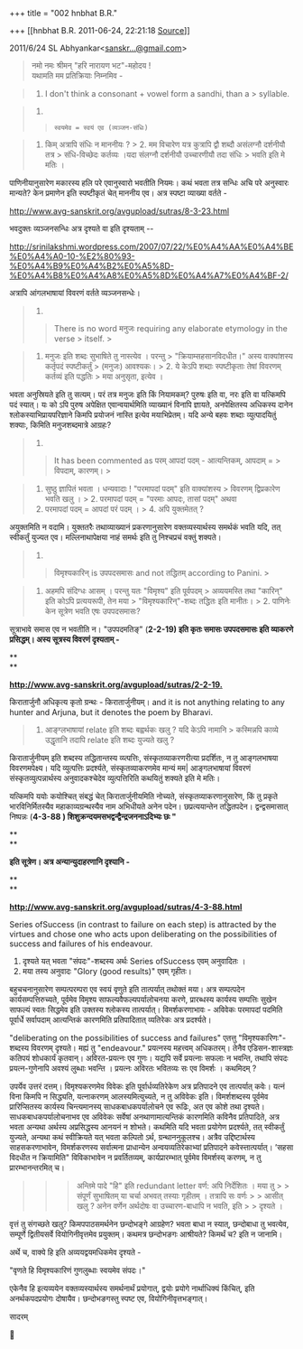 +++
title = "002 hnbhat B.R."

+++
[[hnbhat B.R.	2011-06-24, 22:21:18 [Source](https://groups.google.com/g/samskrita/c/pZhjpCkB0m0)]]



  
  
  

2011/6/24 SL Abhyankar\<[sanskr...@gmail.com]()\>  

> नमो नमः श्रीमन् "हरि नारायण भट"-महोदय !  
> यथामति मम प्रतिक्रियाः निम्नमिव -  

> 1.  I don't think a consonant + vowel form a sandhi, than a >     syllable.  

> 1.  
> >     स्वयमेव = स्वयं एव (व्यञ्जन-संधिः)  
> >     

> 1.  किम् अत्रापि संधिः न माननीयः ? > 2.  मम विचारेण यत्र कुत्रापि द्वौ शब्दौ असंलग्नौ दर्शनीयौ तत्र >     संधि-विच्छेदः कर्तव्यः ।यदा संलग्नौ दर्शनीयौ उच्चारणीयौ तदा संधिः >     भवति इति मे मतिः ।  

  

पाणिनीयानुसारेण मकारस्य हलि परे एवानुस्वारो भवतीति नियमः। कथं भवता तत्र सन्धिः अचि परे अनुस्वारः मान्यते? केन प्रमाणेन इति स्पष्टीकृतं चेत् माननीय एव। अत्र स्पष्टा व्याख्या वर्तते -

  

<http://www.avg-sanskrit.org/avgupload/sutras/8-3-23.html>

  

भवदुक्तः व्यञ्जनसन्धिः अत्र दृश्यते वा इति दृश्यताम् --

  

<http://srinilakshmi.wordpress.com/2007/07/22/%E0%A4%AA%E0%A4%BE%E0%A4%A0-10-%E2%80%93-%E0%A4%B9%E0%A4%B2%E0%A5%8D-%E0%A4%B8%E0%A4%A8%E0%A5%8D%E0%A4%A7%E0%A4%BF-2/>

  

अत्रापि आंगलभाषायां विवरणं वर्तते व्यञ्जनसन्धेः।

  

  

  



> 1.  
> > 
> > There is no word मनुजः requiring any elaborate etymology in the verse > itself. >
> 

> 1.  मनुजः इति शब्दः सुभाषिते तु नास्त्येव । परन्तु >     "क्रियाम्सहसानविदधीत।" अस्य वाक्यांशस्य कर्तृपदं स्पष्टीकर्तुं >     (मनुजः) आवश्यकः। > 2.  ये केऽपि शब्दाः स्पष्टीकृताः तेषां विवरणम् कर्तव्यं इति पद्धतिः >     मया अनुसृता, इत्येव ।  

  

भवता अनुस्रियते इति तु सत्यम्। परं तत्र मनुजः इति किं नियामकम्? पुरुषः इति वा, नरः इति वा यत्किमपि पदं स्यात्। यः को ऽपि पुरुष अपेक्षित एवान्वयार्थमिति व्याख्यानं विनापि ज्ञायते, अनपेक्षितस्य अधिकस्य दानेन श्लोकस्याभिप्रायपरिज्ञाने किमपि प्रयोजनं नास्ति इत्येव मयाभिप्रेतम्। यदि अन्ये बहवः शब्दाः व्युत्पादयितुं शक्याः, किमिति मनुजशब्दमात्रे आग्रहः?

> 1.  
> > 
> > It has been commented as परम् आपदां पदम् - आत्यन्तिकम्, आपदाम् = > विपदाम्, कारणम्। >
> 

> 1.  सुष्ठु ज्ञापितं भवता । धन्यवादाः ! "परमापदां पदम्" इति वाक्यांशस्य >     विवरणम् द्विप्रकारेण भवति खलु । > 2.  परमापदां पदम् = "परमाः आपदः, तासां पदम्" अथवा  
> 3.  परमापदां पदम् = आपदां परं पदम् । > 4.  अपि युक्तमेतत् ?  

अयुक्तमिति न वदामि। युक्ततरैः तथाव्याख्यानं प्रकरणानुसारेण वक्तव्यस्यार्थस्य समर्थकं भवति यदि, तत् स्वीकर्तुं युज्यत एव। मल्लिनाथापेक्षया नाहं समर्थः इति तु निश्चप्रचं वक्तुं शक्यते।



> 1.  
> > 
> > विमृश्यकारिन् is उपपदसमासः and not तद्धितम् according to Panini. >
> 

> 1.  अहमपि संदिग्धः आसम् । परन्तु यतः "विमृश्य" इति पूर्वपदम् >     अव्ययमस्ति तथा "कारिन्" इति कोऽपि प्रत्ययरूपी, तेन मया >     "विमृश्यकारिन्"-शब्दः तद्धितः इति मानीतः। > 2.  पाणिनेः केन सूत्रेण भवति एषः उपपदसमासः?

  

सूत्राभावे समास एव न भवतीति न। "उपपदमतिङ्" (**2-2-19) इति कृतः समासः
उपपदसमासः इति व्याकरणे प्रसिद्धम्। अस्य सूत्रस्य विवरणं दृश्यताम् -**

**  
**

**<http://www.avg-sanskrit.org/avgupload/sutras/2-2-19.>**

  

किरातार्जुनौ अधिकृत्य कृतो ग्रन्थः - किरातार्जुनीयम्। and it is not anything relating to any hunter and Arjuna, but it denotes the poem by Bharavi.

> 1.  आङ्ग्लभाषायां relate इति शब्दः बह्वर्थकः खलु ? यदि केऽपि नामानि >     कस्मिन्नपि काव्ये उद्धृतानि तदापि relate इति शब्दः युज्यते खलु ?  

  

किरातार्जुनीयम् इति शब्दस्य तद्धितान्तस्य व्य्त्पत्तिः, संस्कृतव्याकरणरीत्या प्रदर्शितः, न तु आङ्गलभाषया विवरणमपेक्ष्य। यदि व्युत्पत्तिः प्रदर्श्यते, संस्कृतव्याकरणमेव मान्यं मम\| आङ्गलभाषायां विवरणं संस्कृतव्युत्पन्नार्थस्य अनुवादकश्चेदेव व्युत्पत्तिरिति कथयितुं शक्यते इति मे मतिः।

  

यत्किमपि ययोः कयोश्चित् संबद्धं चेत् किरातार्जुनीयमिति नोच्यते, संस्कृतव्याकरणानुसारेण, किं तु प्रकृते भारविनिर्मितस्यैव महाकाव्यग्रन्थस्यैव नाम अभिधीयते अनेन पदेन। छप्रत्ययान्तेन तद्धितपदेन। द्वन्द्वसमासात् निष्पन्नः (**4-3-88 ) शिशुक्रन्दयमसभद्वन्द्वैन्द्रजननाऽदिभ्यः छः "**

**  
**

**इति सूत्रेण। अत्र अन्यान्युदाहरणानि दृश्यानि -**

**  
**

**<http://www.avg-sanskrit.org/avgupload/sutras/4-3-88.html>**

  

Series ofSuccess (in contrast to failure on each step) is attracted by the virtues and chose one who acts upon deliberating on the possibilities of success and failures of his endeavour.

1.  दृश्यते यत् भवता "संपदः"-शब्दस्य अर्थः Series ofSuccess एवम्
    अनुवादितः ।  
2.  मया तस्य अनुवादः "Glory (good results)" एवम् गृहीतः।

बहुचचनानुसारेण सम्पत्परम्परा एव स्वयं वृणुते इति तात्पर्यात् तथोक्तं मया। अत्र सम्पत्पदेन कार्यसम्पत्तिरुच्यते, पूर्वमेव विमृश्य साफल्यवैफल्यपर्यालोचनया करणे, प्रारब्धस्य कार्यस्य सम्पत्तिः सुखेन साफल्यं स्वतः सिद्धमेव इति उक्तस्य श्लोकस्य तात्पर्यात्। विमर्शकरणाभावः - अविवेकः परमापदां पदमिति पूर्वार्धे सर्वापदाम् आत्यन्तिकं कारणमिति प्रतिपादितात् व्यतिरेकः अत्र प्रदर्श्यते।

  

"deliberating on the possibilities of success and failures" एतत्तु "विमृश्यकारिणः"-शब्दस्य विवरणम् दृश्यते। मह्यं तु "endeavour." प्रयत्नस्य महत्त्वम् अधिकतरम्। तेनैव एडिसन-शास्त्रज्ञः कतिपयं शोधकार्यं कृतवान्। अविरत-प्रयत्नः एव गुणः। यद्यपि सर्वे प्रयत्नाः सफलाः न भवन्ति, तथापि संपदः प्रयत्न-गुणेनापि अवश्यं लुब्धाः भवन्ति । प्रयत्नः अविरतः भवितव्यः सः एव विमर्शः । कथमिदम् ?

  

उपर्येव उत्तरं दत्तम्। विमृश्यकरणमेव विवेकः इति पूर्वार्धव्यतिरेकेण अत्र प्रतिपादने एव तात्पर्यात् कवेः। यत्नं विना किमपि न सिद्ध्यति, यत्नाकरणम् आलस्यमित्युच्यते, न तु अविवेकः इति। विमर्शशब्दस्य पूर्वमेव प्रारिप्सितस्य कार्यस्य चिन्त्यमानस्य् साधकबाधकपर्यालोचने एव रूढिः, अत एव कोशे तथा दृश्यते। साधकबाधकपर्यालोचनाभव एव अविवेकः सर्वेषां अनथाणामात्यन्तिकं कारणमिति कविनैव प्रतिपादिते, अत्र भवता अन्यथा अर्थस्य अप्रसिद्धस्य आनयनं न शोभते। कथमिति यदि भवता प्रयोगेण प्रदर्श्यते, तत् स्वीकर्तुं युज्यते, अन्यथा कथं स्वीक्रियते यत् भवता कल्पितो ऽर्थ, ग्रन्थाननुकूलश्च। अत्रैव उद्दिष्टार्थस्य साहसकरणाभावेन, विमर्शकरणस्य सर्वात्मना प्राधान्येन अन्वयव्यतिरेकाभ्यां प्रतिपादने कवेस्त्तात्पर्यात्। ’सहसा विदधीत न क्रियामिति" विविकाभावेन न प्रवर्तितव्यम्, कार्यप्रारम्भात् पूर्वमेव विमर्शस्य् करणम्, न तु प्रारम्भानन्तरमित् च।

>   
> > > अन्तिमे पादे "हि" इति redundant letter वर्ण: अपि निर्देशितः । मया तु > > संपूर्णं सुभाषितम् या चर्चा अभवत् तस्याः गृहीतम् । तत्रापि सः वर्णः > > आसीत् खलु ? अनेन वर्णेन अर्थदोषः वा उच्चारण-बाधापि न भवति, इति > > दृश्यते ।

  

वृत्तं तु संगच्छते खलु? किमपपाठसमर्थनेन छन्दोभङ्गे आग्रहेण? भवता बाधा न स्यात्, छन्दोबाधा तु भवत्येव, सम्पूर्णे द्वितीयसर्वे वियोगिनीवृत्तमेव प्रयुक्तम्। कथमत्र छन्दोभङगः आश्रीयते? किमर्थं च? इति न जानामि।

  

अर्थे च, वाक्ये हि इति अव्ययद्वयमधिकमेव दृश्यते -

  

"वृणते हि विमृश्यकारिणं गुणलुब्धाः स्वयमेव संपदः।"

  

एकेनैव हि इत्यव्ययेन वक्तव्यस्यार्थस्य समर्थनार्थं प्रयोगात्, द्वयोः प्रयोगे नार्थाधिक्यं किंचित्, इति अनर्थकपदप्रयोगः दोषायैव। छन्दोभङगस्तु स्पष्ट एव, वियोगिनीवृत्तभङ्गात्।

  
सादरम्



